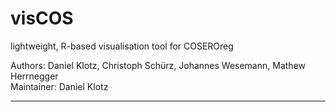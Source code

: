 # visCOS
lightweight, R-based visualisation tool for COSEROreg  

Authors: Daniel Klotz, Christoph Schürz, Johannes Wesemann, Mathew Herrnegger  
Maintainer: Daniel Klotz 
***

